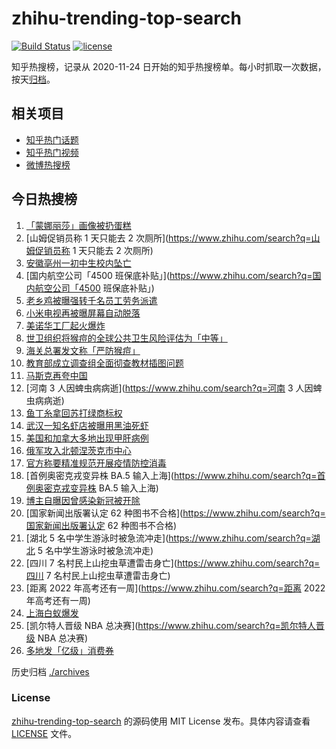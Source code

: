 # zhihu-trending-top-search

[![Build Status](https://github.com/justjavac/zhihu-trending-top-search/workflows/ci/badge.svg?branch=main)](https://github.com/justjavac/zhihu-trending-top-search/actions)
[![license](https://img.shields.io/github/license/justjavac/zhihu-trending-top-search)](https://github.com/justjavac/zhihu-trending-top-search/blob/main/LICENSE)

知乎热搜榜，记录从 2020-11-24 日开始的知乎热搜榜单。每小时抓取一次数据，按天[归档](./archives)。

## 相关项目

- [知乎热门话题](https://github.com/justjavac/zhihu-trending-hot-questions)
- [知乎热门视频](https://github.com/justjavac/zhihu-trending-hot-video)
- [微博热搜榜](https://github.com/justjavac/weibo-trending-hot-search)

## 今日热搜榜

<!-- BEGIN -->
<!-- 最后更新时间 Wed Jun 01 2022 15:13:04 GMT+0800 (China Standard Time) -->

1. [「蒙娜丽莎」画像被扔蛋糕](https://www.zhihu.com/search?q=「蒙娜丽莎」画像被扔蛋糕)
1. [山姆促销员称 1 天只能去 2 次厕所](https://www.zhihu.com/search?q=山姆促销员称 1 天只能去 2 次厕所)
1. [安徽亳州一初中生校内坠亡](https://www.zhihu.com/search?q=安徽亳州一初中生校内坠亡)
1. [国内航空公司「4500 班保底补贴」](https://www.zhihu.com/search?q=国内航空公司「4500 班保底补贴」)
1. [老乡鸡被曝强转千名员工劳务派遣](https://www.zhihu.com/search?q=老乡鸡被曝强转千名员工劳务派遣)
1. [小米电视再被曝屏幕自动脱落](https://www.zhihu.com/search?q=小米电视再被曝屏幕自动脱落)
1. [美诺华工厂起火爆炸](https://www.zhihu.com/search?q=美诺华工厂起火爆炸)
1. [世卫组织将猴痘的全球公共卫生风险评估为「中等」](https://www.zhihu.com/search?q=世卫组织将猴痘的全球公共卫生风险评估为「中等」)
1. [海关总署发文称「严防猴痘」](https://www.zhihu.com/search?q=海关总署发文称「严防猴痘」)
1. [教育部成立调查组全面彻查教材插图问题](https://www.zhihu.com/search?q=教育部成立调查组全面彻查教材插图问题)
1. [马斯克再夸中国](https://www.zhihu.com/search?q=马斯克再夸中国)
1. [河南 3 人因蜱虫病病逝](https://www.zhihu.com/search?q=河南 3 人因蜱虫病病逝)
1. [鱼丁糸拿回苏打绿商标权](https://www.zhihu.com/search?q=鱼丁糸拿回苏打绿商标权)
1. [武汉一知名虾店被曝用黑油死虾](https://www.zhihu.com/search?q=武汉一知名虾店被曝用黑油死虾)
1. [美国和加拿大多地出现甲肝病例](https://www.zhihu.com/search?q=美国和加拿大多地出现甲肝病例)
1. [俄军攻入北顿涅茨克市中心](https://www.zhihu.com/search?q=俄军攻入北顿涅茨克市中心)
1. [官方称要精准规范开展疫情防控消毒](https://www.zhihu.com/search?q=官方称要精准规范开展疫情防控消毒)
1. [首例奥密克戎变异株 BA.5 输入上海](https://www.zhihu.com/search?q=首例奥密克戎变异株 BA.5 输入上海)
1. [博主自曝因曾感染新冠被开除](https://www.zhihu.com/search?q=博主自曝因曾感染新冠被开除)
1. [国家新闻出版署认定 62 种图书不合格](https://www.zhihu.com/search?q=国家新闻出版署认定 62 种图书不合格)
1. [湖北 5 名中学生游泳时被急流冲走](https://www.zhihu.com/search?q=湖北 5 名中学生游泳时被急流冲走)
1. [四川 7 名村民上山挖虫草遭雷击身亡](https://www.zhihu.com/search?q=四川 7 名村民上山挖虫草遭雷击身亡)
1. [距离 2022 年高考还有一周](https://www.zhihu.com/search?q=距离 2022 年高考还有一周)
1. [上海白蚁爆发](https://www.zhihu.com/search?q=上海白蚁爆发)
1. [凯尔特人晋级 NBA 总决赛](https://www.zhihu.com/search?q=凯尔特人晋级 NBA 总决赛)
1. [多地发「亿级」消费券](https://www.zhihu.com/search?q=多地发「亿级」消费券)

<!-- END -->

历史归档 [./archives](./archives)

### License

[zhihu-trending-top-search](https://github.com/justjavac/zhihu-trending-top-search)
的源码使用 MIT License 发布。具体内容请查看 [LICENSE](./LICENSE) 文件。
